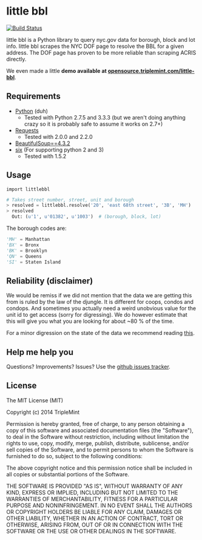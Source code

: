 # little bbl

[![Build Status](https://travis-ci.org/Suitey/little-bbl.png?branch=master)](https://travis-ci.org/Suitey/little-bbl)

little bbl is a Python library to query nyc.gov data for borough, block and lot info.
little bbl scrapes the NYC DOF page to resolve the BBL for a given address. The DOF page
has proven to be more reliable than scraping ACRIS directly.

We even made a little **demo available at [opensource.triplemint.com/little-bbl](http://opensource.triplemint.com/little-bbl)**.

## Requirements
 * [Python](http://www.python.org/) (duh)
   * Tested with Python 2.7.5 and 3.3.3 (but we aren't doing anything crazy so it is probably safe to assume it works on 2.7+)
 * [Requests](http://python-requests.org)
   * Tested with 2.0.0 and 2.2.0
 * [BeautifulSoup==4.3.2](http://www.crummy.com/software/BeautifulSoup/)
 * [six](http://pythonhosted.org/six/) (For supporting python 2 and 3)
   * Tested with 1.5.2

## Usage

    import littlebbl

````python
# Takes street number, street, unit and borough
> resolved = littlebbl.resolve('20', 'east 68th street', '3B', 'MH')
> resolved
  Out: (u'1', u'01382', u'1003')  # (borough, block, lot) 
````
      
The borough codes are:

````python
'MH' = Manhattan
'BX' = Bronx
'BK' = Brooklyn
'QN' = Queens
'SI' = Staten Island
````

## Reliability (disclaimer)

We would be remiss if we did not mention that the data we are getting this from is ruled by the law of the djungle. It is different for coops, condos and condops. And sometimes you actually need a weird unobvious value for the unit id to get access (sorry for digressing). We do however estimate that this will give you what you are looking for about ~80 % of the time.

For a minor digression on the state of the data we recommend reading [this](http://corenyc.com/blog/2008/10/actionable-data/).

## Help me help you

Questions? Improvements? Issues? Use the [github issues tracker](https://github.com/TripleMint/little-bbl/issues).

## License

The MIT License (MIT)

Copyright (c) 2014 TripleMint

Permission is hereby granted, free of charge, to any person obtaining a copy of
this software and associated documentation files (the "Software"), to deal in
the Software without restriction, including without limitation the rights to
use, copy, modify, merge, publish, distribute, sublicense, and/or sell copies of
the Software, and to permit persons to whom the Software is furnished to do so,
subject to the following conditions:

The above copyright notice and this permission notice shall be included in all
copies or substantial portions of the Software.

THE SOFTWARE IS PROVIDED "AS IS", WITHOUT WARRANTY OF ANY KIND, EXPRESS OR
IMPLIED, INCLUDING BUT NOT LIMITED TO THE WARRANTIES OF MERCHANTABILITY, FITNESS
FOR A PARTICULAR PURPOSE AND NONINFRINGEMENT. IN NO EVENT SHALL THE AUTHORS OR
COPYRIGHT HOLDERS BE LIABLE FOR ANY CLAIM, DAMAGES OR OTHER LIABILITY, WHETHER
IN AN ACTION OF CONTRACT, TORT OR OTHERWISE, ARISING FROM, OUT OF OR IN
CONNECTION WITH THE SOFTWARE OR THE USE OR OTHER DEALINGS IN THE SOFTWARE.
